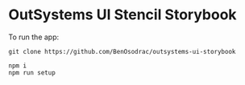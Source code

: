 # OutSystems UI Stencil Storybook

To run the app:

```
git clone https://github.com/BenOsodrac/outsystems-ui-storybook

npm i
npm run setup
```
